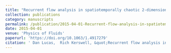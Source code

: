 ```yaml
---
title: "Recurrent flow analysis in spatiotemporally chaotic 2-dimensional Kolmogorov flow"
collection: publications
category: manuscripts
permalink: /publication/2015-04-01-Recurrent-flow-analysis-in-spatiotemporally-chaotic-2-dimensional-Kolmogorov-flow
date: 2015-04-01
venue: 'Physics of Fluids'
paperurl: 'https://doi.org/10.1063/1.4917279'
citation: ' Dan Lucas,  Rich Kerswell, &quot;Recurrent flow analysis in spatiotemporally chaotic 2-dimensional Kolmogorov flow.&quot; Physics of Fluids, 2015.'
---
```



